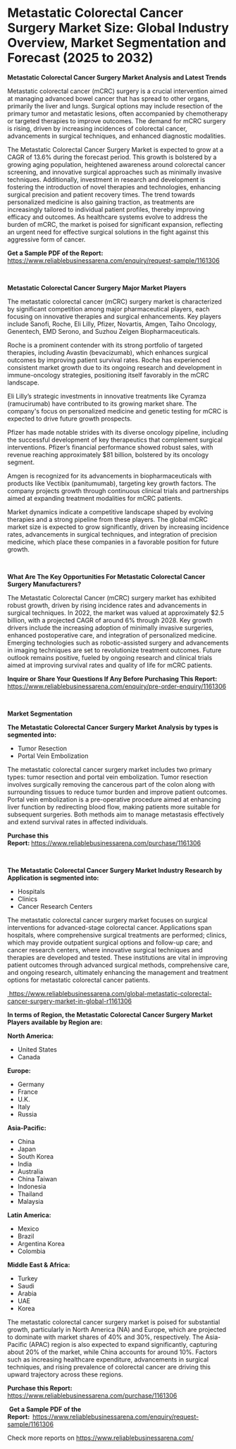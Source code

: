 <p><h1>Metastatic Colorectal Cancer Surgery Market Size: Global Industry Overview, Market Segmentation and Forecast (2025 to 2032)</h1></p><p><strong>Metastatic Colorectal Cancer Surgery Market Analysis and Latest Trends</strong></p>
<p><p>Metastatic colorectal cancer (mCRC) surgery is a crucial intervention aimed at managing advanced bowel cancer that has spread to other organs, primarily the liver and lungs. Surgical options may include resection of the primary tumor and metastatic lesions, often accompanied by chemotherapy or targeted therapies to improve outcomes. The demand for mCRC surgery is rising, driven by increasing incidences of colorectal cancer, advancements in surgical techniques, and enhanced diagnostic modalities. </p><p>The Metastatic Colorectal Cancer Surgery Market is expected to grow at a CAGR of 13.6% during the forecast period. This growth is bolstered by a growing aging population, heightened awareness around colorectal cancer screening, and innovative surgical approaches such as minimally invasive techniques. Additionally, investment in research and development is fostering the introduction of novel therapies and technologies, enhancing surgical precision and patient recovery times. The trend towards personalized medicine is also gaining traction, as treatments are increasingly tailored to individual patient profiles, thereby improving efficacy and outcomes. As healthcare systems evolve to address the burden of mCRC, the market is poised for significant expansion, reflecting an urgent need for effective surgical solutions in the fight against this aggressive form of cancer.</p></p>
<p><strong>Get a Sample PDF of the Report:&nbsp;</strong> <a href="https://www.reliablebusinessarena.com/enquiry/request-sample/1161306?utm_campaign=2947&utm_medium=2&utm_source=Github&utm_content=ia&utm_term=22032025&utm_id=metastatic-colorectal-cancer-surgery">https://www.reliablebusinessarena.com/enquiry/request-sample/1161306</a></p>
<p>&nbsp;</p>
<p><strong>Metastatic Colorectal Cancer Surgery Major Market Players</strong></p>
<p><p>The metastatic colorectal cancer (mCRC) surgery market is characterized by significant competition among major pharmaceutical players, each focusing on innovative therapies and surgical enhancements. Key players include Sanofi, Roche, Eli Lilly, Pfizer, Novartis, Amgen, Taiho Oncology, Genentech, EMD Serono, and Suzhou Zelgen Biopharmaceuticals.</p><p>Roche is a prominent contender with its strong portfolio of targeted therapies, including Avastin (bevacizumab), which enhances surgical outcomes by improving patient survival rates. Roche has experienced consistent market growth due to its ongoing research and development in immune-oncology strategies, positioning itself favorably in the mCRC landscape.</p><p>Eli Lilly’s strategic investments in innovative treatments like Cyramza (ramucirumab) have contributed to its growing market share. The company's focus on personalized medicine and genetic testing for mCRC is expected to drive future growth prospects.</p><p>Pfizer has made notable strides with its diverse oncology pipeline, including the successful development of key therapeutics that complement surgical interventions. Pfizer’s financial performance showed robust sales, with revenue reaching approximately $81 billion, bolstered by its oncology segment.</p><p>Amgen is recognized for its advancements in biopharmaceuticals with products like Vectibix (panitumumab), targeting key growth factors. The company projects growth through continuous clinical trials and partnerships aimed at expanding treatment modalities for mCRC patients.</p><p>Market dynamics indicate a competitive landscape shaped by evolving therapies and a strong pipeline from these players. The global mCRC market size is expected to grow significantly, driven by increasing incidence rates, advancements in surgical techniques, and integration of precision medicine, which place these companies in a favorable position for future growth.</p></p>
<p>&nbsp;</p>
<p><strong>What Are The Key Opportunities For Metastatic Colorectal Cancer Surgery Manufacturers?</strong></p>
<p><p>The Metastatic Colorectal Cancer (mCRC) surgery market has exhibited robust growth, driven by rising incidence rates and advancements in surgical techniques. In 2022, the market was valued at approximately $2.5 billion, with a projected CAGR of around 6% through 2028. Key growth drivers include the increasing adoption of minimally invasive surgeries, enhanced postoperative care, and integration of personalized medicine. Emerging technologies such as robotic-assisted surgery and advancements in imaging techniques are set to revolutionize treatment outcomes. Future outlook remains positive, fueled by ongoing research and clinical trials aimed at improving survival rates and quality of life for mCRC patients.</p></p>
<p><strong>Inquire or Share Your Questions If Any Before Purchasing This Report:</strong> <a href="https://www.reliablebusinessarena.com/enquiry/pre-order-enquiry/1161306?utm_campaign=2947&utm_medium=2&utm_source=Github&utm_content=ia&utm_term=22032025&utm_id=metastatic-colorectal-cancer-surgery">https://www.reliablebusinessarena.com/enquiry/pre-order-enquiry/1161306</a></p>
<p>&nbsp;</p>
<p><strong>Market Segmentation</strong></p>
<p><strong>The Metastatic Colorectal Cancer Surgery Market Analysis by types is segmented into:</strong></p>
<p><ul><li>Tumor Resection</li><li>Portal Vein Embolization</li></ul></p>
<p><p>The metastatic colorectal cancer surgery market includes two primary types: tumor resection and portal vein embolization. Tumor resection involves surgically removing the cancerous part of the colon along with surrounding tissues to reduce tumor burden and improve patient outcomes. Portal vein embolization is a pre-operative procedure aimed at enhancing liver function by redirecting blood flow, making patients more suitable for subsequent surgeries. Both methods aim to manage metastasis effectively and extend survival rates in affected individuals.</p></p>
<p><strong>Purchase this Report:&nbsp;</strong><a href="https://www.reliablebusinessarena.com/purchase/1161306?utm_campaign=2947&utm_medium=2&utm_source=Github&utm_content=ia&utm_term=22032025&utm_id=metastatic-colorectal-cancer-surgery">https://www.reliablebusinessarena.com/purchase/1161306</a></p>
<p>&nbsp;</p>
<p><strong>The Metastatic Colorectal Cancer Surgery Market Industry Research by Application is segmented into:</strong></p>
<p><ul><li>Hospitals</li><li>Clinics</li><li>Cancer Research Centers</li></ul></p>
<p><p>The metastatic colorectal cancer surgery market focuses on surgical interventions for advanced-stage colorectal cancer. Applications span hospitals, where comprehensive surgical treatments are performed; clinics, which may provide outpatient surgical options and follow-up care; and cancer research centers, where innovative surgical techniques and therapies are developed and tested. These institutions are vital in improving patient outcomes through advanced surgical methods, comprehensive care, and ongoing research, ultimately enhancing the management and treatment options for metastatic colorectal cancer patients.</p></p>
<p><a href="https://www.reliablebusinessarena.com/global-metastatic-colorectal-cancer-surgery-market-in-global-r1161306?utm_campaign=2947&utm_medium=2&utm_source=Github&utm_content=ia&utm_term=22032025&utm_id=metastatic-colorectal-cancer-surgery">&nbsp;https://www.reliablebusinessarena.com/global-metastatic-colorectal-cancer-surgery-market-in-global-r1161306</a></p>
<p><strong>In terms of Region, the Metastatic Colorectal Cancer Surgery Market Players available by Region are:</strong></p>
<p>
    <p> <strong> North America: </strong>
        <ul>
            <li>United States</li>
            <li>Canada</li>
        </ul>
        </p> 
    <p> <strong> Europe: </strong>
        <ul>
            <li>Germany</li>
            <li>France</li>
            <li>U.K.</li>
            <li>Italy</li>
            <li>Russia</li>
        </ul>
        </p> 
    <p> <strong> Asia-Pacific: </strong>
        <ul>
            <li>China</li>
            <li>Japan</li>
            <li>South Korea</li>
            <li>India</li>
            <li>Australia</li>
            <li>China Taiwan</li>
            <li>Indonesia</li>
            <li>Thailand</li>
            <li>Malaysia</li>
        </ul>
        </p> 
    <p> <strong> Latin America: </strong>
        <ul>
            <li>Mexico</li>
            <li>Brazil</li>
            <li>Argentina Korea</li>
            <li>Colombia</li>
        </ul>
        </p> 
    <p> <strong> Middle East & Africa: </strong>
        <ul>
            <li>Turkey</li>
            <li>Saudi</li>
            <li>Arabia</li>
            <li>UAE</li>
            <li>Korea</li>
        </ul>
    </p>
    </p>
<p><p>The metastatic colorectal cancer surgery market is poised for substantial growth, particularly in North America (NA) and Europe, which are projected to dominate with market shares of 40% and 30%, respectively. The Asia-Pacific (APAC) region is also expected to expand significantly, capturing about 20% of the market, while China accounts for around 10%. Factors such as increasing healthcare expenditure, advancements in surgical techniques, and rising prevalence of colorectal cancer are driving this upward trajectory across these regions.</p></p>
<p><strong>Purchase this Report: </strong><a href="https://www.reliablebusinessarena.com/purchase/1161306?utm_campaign=2947&utm_medium=2&utm_source=Github&utm_content=ia&utm_term=22032025&utm_id=metastatic-colorectal-cancer-surgery">https://www.reliablebusinessarena.com/purchase/1161306</a></p>
<p>&nbsp;<strong>Get a Sample PDF of the Report:&nbsp;&nbsp;</strong><a href="https://www.reliablebusinessarena.com/enquiry/request-sample/1161306?utm_campaign=2947&utm_medium=2&utm_source=Github&utm_content=ia&utm_term=22032025&utm_id=metastatic-colorectal-cancer-surgery">https://www.reliablebusinessarena.com/enquiry/request-sample/1161306</a></p>
<p><strong></strong></p>
<p>Check more reports on <a href="https://www.reliablebusinessarena.com/?utm_campaign=2947&utm_medium=2&utm_source=Github&utm_content=ia&utm_term=22032025&utm_id=metastatic-colorectal-cancer-surgery">https://www.reliablebusinessarena.com/</a></p>